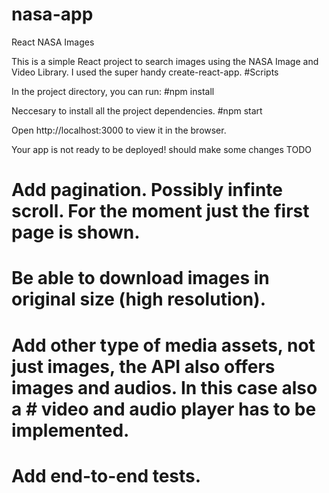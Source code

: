 # nasa-app

React NASA Images

This is a simple React project to search images using the NASA Image and Video Library. I used the super handy create-react-app.
#Scripts

In the project directory, you can run:
#npm install

Neccesary to install all the project dependencies.
#npm start

Open http://localhost:3000 to view it in the browser.

Your app is not ready to be deployed! should make some changes
TODO

# Add pagination. Possibly infinte scroll. For the moment just the first page is shown.

# Be able to download images in original size (high resolution).

# Add other type of media assets, not just images, the API also offers images and audios. In this case also a # video and audio player has to be implemented.

# Add end-to-end tests.
